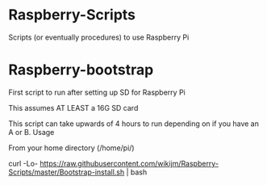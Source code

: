 # Raspberry-Scripts
Scripts (or eventually procedures) to use Raspberry Pi

Raspberry-bootstrap
=========

First script to run after setting up SD for Raspberry Pi

This assumes AT LEAST a 16G SD card

This script can take upwards of 4 hours to run depending on if you have an A or B.
Usage

From your home directory (/home/pi/)

curl -Lo- https://raw.githubusercontent.com/wikijm/Raspberry-Scripts/master/Bootstrap-install.sh | bash
